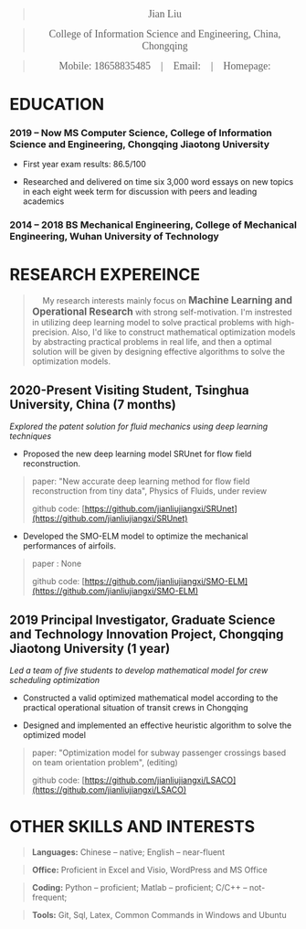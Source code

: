>   <div align='center' ><font face='Times New Roman' size=4>Jian Liu</font></div>

>   <div align='center' ><font face='Times New Roman' size=4>College of Information Science and Engineering, China, Chongqing</font></div>
 
>   <div align='center' ><font face='Times New Roman' size=4>Mobile: 18658835485 &ensp; | &ensp; Email: <jianliu9509@163.com> &ensp; | &ensp; Homepage: <https://jianliujiangxi.github.io/></font></div>

# EDUCATION

###  2019 – Now **MS Computer Science, College of Information Science and Engineering, Chongqing Jiaotong University**

-   First year exam results: 86.5/100

-   Researched and delivered on time six 3,000 word essays on new topics in each
    eight week term for discussion with peers and leading academics

###  2014 – 2018 **BS Mechanical Engineering, College of Mechanical Engineering, Wuhan University of Technology**

# RESEARCH EXPEREINCE

> &ensp;&ensp; My research interests mainly focus on **<big> Machine Learning and Operational Research </big>** with strong self-motivation. I'm instrested in utilizing deep learning model to solve practical problems with high-precision. Also, I'd like to construct mathematical optimization models by abstracting practical problems in real life, and then a optimal solution will be given by designing effective algorithms to solve the optimization models.


## 2020-Present Visiting Student, Tsinghua University, China (7 months)

*Explored the patent solution for fluid mechanics using deep learning techniques*

-   Proposed the new deep learning model SRUnet for flow field reconstruction.
>  paper: "New accurate deep learning method for flow field reconstruction from tiny data", Physics of Fluids, under review
> 
>  github code: [https://github.com/jianliujiangxi/SRUnet](https://github.com/jianliujiangxi/SRUnet)

-   Developed the SMO-ELM model to optimize the mechanical performances of airfoils.
>  paper : None 
>  
>  github code: [https://github.com/jianliujiangxi/SMO-ELM](https://github.com/jianliujiangxi/SMO-ELM)

## 2019 Principal Investigator, Graduate Science and Technology Innovation Project, Chongqing Jiaotong University (1 year)

*Led a team of five students to develop mathematical model for crew scheduling
optimization*

-   Constructed a valid optimized mathematical model according to the practical
    operational situation of transit crews in Chongqing

-   Designed and implemented an effective heuristic algorithm to solve the
    optimized model
>  paper: "Optimization model for subway passenger crossings based on team orientation problem", (editing)
>  
>  github code: [https://github.com/jianliujiangxi/LSACO](https://github.com/jianliujiangxi/LSACO)

# OTHER SKILLS AND INTERESTS

>   **Languages:** Chinese – native; English – near-fluent

>   **Office:** Proficient in Excel and Visio, WordPress and MS Office

>   **Coding:** Python – proficient; Matlab – proficient; C/C++ – not-frequent;

>   **Tools:** Git, Sql, Latex, Common Commands in Windows and Ubuntu
